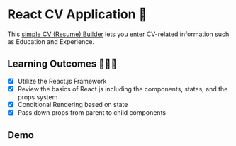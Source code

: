 # React CV Application 📄

This [simple CV (Resume) Builder](https://devkarenc.github.io/react-cv-project/) lets you enter CV-related information such as Education and Experience.

## Learning Outcomes 👩🏻‍💻

- [x] Utilize the React.js Framework
- [x] Review the basics of React.js including the components, states, and the props system
- [x] Conditional Rendering based on state
- [x] Pass down props from parent to child components

## Demo
